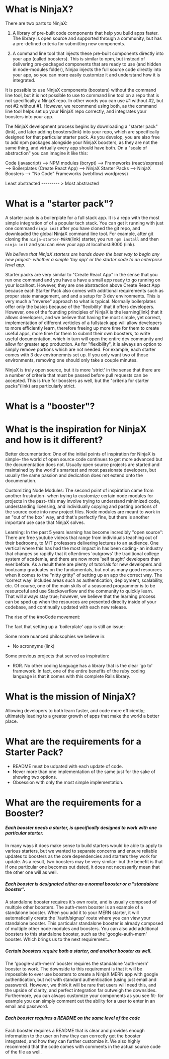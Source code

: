 # What is NinjaX? 

There are two parts to NinjaX:

1. A library of pre-built code components that help you build apps faster. The library is open source and supported through a community, but has a pre-defined criteria for submitting new components. 

2. A command line tool that injects these pre-built components directly into your app (called boosters). This is similar to npm, but instead of delivering pre-packaged components that are ready to use (and hidden in node-modules folder), Ninjax injects the full source code directly into your app, so you can more easily customize it and understand how it is integrated.

It is possible to use NinjaX components (boosters) without the command line tool, but it is not possible to use to command line tool on a repo that is not specifically a NinjaX repo. In other words you can use #1 without #2, but not #2 without #1. However, we recommend using both, as the command line tool helps set up your NinjaX repo correctly, and integrates your boosters into your app. 

The NinjaX development process begins by downloading a "starter pack"(link), and later adding boosters(link) into your repo, which are specifically designed for that particular starter pack. As you develop, you are also free to add npm packages alongside your NinjaX boosters, as they are not the same thing, and virtually every app should have both. On a "scale of abstraction" you can imagine it like this: 

Code (javascript) --> NPM modules (bcrypt) --> Frameworks (react/express) --> Boilerplates (Create React App) --> NinjaX Starter Packs --> NinjaX Boosters --> "No Code" Frameworks (webflow/ wordpress)

Least abstracted --------- > Most abstracted


# What is a "starter pack"? 

A starter pack is a boilerplate for a full stack app. It is a repo with the most simple integration of of a popular tech stack. You can get it running with just one command `ninja init` after you have cloned the git repo, and downloaded the global NinjaX command line tool. For example, after git cloning the `ninja-starter-MERN`(link) starter, you run `npm install` and then `ninja init` and you can view your app at localhost:8000 (link). 

_We believe that NinjaX starters are hands down the best way to begin any new project- whether a simple 'toy app' or the starter code to an enterprise level app._

Starter packs are very similar to "Create React App" in the sense that you run one command and you have a have a small app ready to go running on your localhost. However, they are one abstraction above Create React App because each Starter Pack also comes with additional requirements such as proper state management, and and a setup for 3 dev environments. This is very much a "reverse" approach to what is typical. Normally boilerplates offer only the basics because of the 'flexibility' that it offers developers. However, one of the founding principles of NinjaX is the learning[link] that it allows developers, and we believe that having the most simple, yet correct, implementation of different verticles of a fullstack app will allow developers to more efficiently learn, therefore freeing up more time for them to create useful apps, more time for them to submit their own boosters, to write useful documentation, which in turn will open the entire dev community and allow for greater app production. As for "flexibility", it is always an option to simply remove portions which are not needed. For example, each starter comes with 3 dev environemnts set up. If you only want two of those environments, removing one should only take a couple minutes. 

NinjaX is truly open source, but it is more 'strict' in the sense that there are a number of criteria that must be passed before pull requests can be accepted. This is true for boosters as well, but the "criteria for starter packs"(link) are particularly strict. 


# What is a "booster"? 

# What is the inspiration for NinjaX and how is it different?

Better documentation: 
One of the initial points of inspiration for NinjaX is simple- the world of open source code continues to get more advanced but the documentation does not. Usually open source projects are started and maintained by the world's smartest and most passionate developers, but usually the same passion and dedication does not extend onto the documenation. 

Customizing Node Modules:
The second point of inspiration came from another frustration- when trying to customize certain node modules for projects in the past- this may involve trying to understand minimized code, understanding licensing, and individually copying and pasting portions of the source code into new project files. Node modules are meant to work in an "out of the box" way, and that's perfectly fine, but there is another important use case that NinjaX solves. 

Learning:
In the past 5 years learning has become incredibly "open source": There are free youtube videos that range from individuals teaching out of their bedrooms, to 
MIT professors delivering lectures to an audience. One vertical where this has had the most impact in has been coding- an industry that changes so rapidly that it oftentimes 'outgrows' the traditional college system of academia, and there are now more 'self taught' developers than ever before. As a result there are plenty of tutorials for new developers and bootcamp graduates on the fundamentals, but not as many good resources when it comes to the "nitty gritty" of setting up an app the correct way. The 'correct way' includes areas such as authentication, deployment, scalability, etc. Of course, one of the main skills of a seasoned programmer is to be resourceful and use Stackoverflow and the community to quickly learn. That will always stay true; however, we believe that the learning process can be sped up when the resources are presented direclty inside of your codebase, and continually updated with each new release.

The rise of the #noCode movement:



The fact that setting up a 'boilerplate' app is still an issue:



Some more nuanced philosophies we believe in: 
- No acronnyms (link)

Some previous projects that served as inspiration:
- ROR. No other coding language has a library that is the clear 'go to' framework. In fact, one of the entire benefits of the ruby coding language is that it comes with this complete Rails library. 

# What is the mission of NinjaX? 

Allowing developers to both learn faster, and code more efficiently; ultimately leading to a greater growth of apps that make the world a better place. 


# What are the requirements for a Starter Pack? 

- README must be udpated with each update of code. 
- Never more than one implementation of the same just for the sake of showing two options. 
- Obsession with only the most simple implementation. 

# What are the requirements for a Booster? 


##### Each booster needs a starter, is specifically designed to work with one particular starter. 
In many ways it does make sense to build starters would be able to apply to various starters, but we wanted to separate concerns and ensure reliable updates to boosters as the core dependencies and starters they work for update. As a result, two boosters may be very similar- but the benefit is that if one particular one becomes out dated, it does not necessarily mean that the other one will as well.  


##### Each booster is designated either as a normal booster or a "standalone booster". 
A standalone booster requires it's own route, and is usually composed of multiple other boosters. The auth-mern booster is an example of a standalone booster. When you add it to your MERN starter, it will automatically create the '/auth/signup' route where you can view your standalone booster. This particular standalone booster is already composed of multiple other node modules and boosters. You can also add additional boosters to this standalone booster, such as the 'google-auth-mern' booster. Which brings us to the next requirement... 


##### Certain boosters require both a starter, and another booster as well. 
The 'google-auth-mern' booster requires the standalone 'auth-mern' booster to work. The downside to this requirement is that it will be impossible to ever use boosters to create a NinjaX MERN app with google authentication, but not with standard authentication (using just email and password). However, we think it will be rare that users will need this, and the upside of clarity, and perfect integration far outweigh the downsides. Furthermore, you can always customize your components as you see fit- for example you can simply comment out the ability for a user to enter in an email and password. 


##### Each booster requires a README on the same level of the code
Each booster requires a README that is clear and provides enough information to the user on how they can correctly get the booster integrated, and how they can further customize it. We also highly recommend that the code comes with comments in the actual source code of the file as well. 






